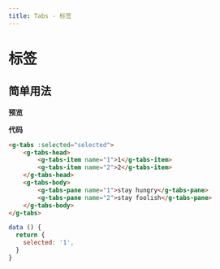 ```yaml
---
title: Tabs - 标签
---
```

# 标签

## 简单用法
**预览**
<tabs-demo></tabs-demo>

**代码**
```html
<g-tabs :selected="selected">
    <g-tabs-head>
        <g-tabs-item name="1">1</g-tabs-item>
        <g-tabs-item name="2">2</g-tabs-item>
    </g-tabs-head>
    <g-tabs-body>
        <g-tabs-pane name="1">stay hungry</g-tabs-pane>
        <g-tabs-pane name="2">stay foolish</g-tabs-pane>
    </g-tabs-body>
</g-tabs>
```
```javascript
data () {
  return {
    selected: '1',
  }
}
```

